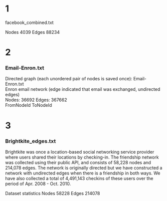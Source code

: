 
# 1  

facebook_combined.txt   


Nodes 4039
Edges 88234


# 2
###  Email-Enron.txt


Directed graph (each unordered pair of nodes is saved once): Email-Enron.txt   
Enron email network (edge indicated that email was exchanged, undirected edges)  
Nodes: 36692 Edges: 367662  
FromNodeId	ToNodeId  




#  3 

###  Brightkite_edges.txt   

Brightkite was once a location-based social networking service provider where users shared their locations by checking-in. The friendship network was collected using their public API, and consists of 58,228 nodes and 214,078 edges. The network is originally directed but we have constructed a network with undirected edges when there is a friendship in both ways. We have also collected a total of 4,491,143 checkins of these users over the period of Apr. 2008 - Oct. 2010.   


Dataset statistics
Nodes	58228
Edges	214078